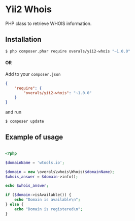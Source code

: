 Yii2 Whois
=====================

PHP class to retrieve WHOIS information.

## Installation

```bash
$ php composer.phar require overals/yii2-whois "~1.0.0"
```

#### OR

Add to your `composer.json`

```json
{
    "require": {
        "overals/yii2-whois": "~1.0.0"
    }
}
```

and run

```bash
$ composer update
```

## Example of usage

```php

<?php

$domainName = 'wtools.io';

$domain = new \overals\whois\Whois($domainName);
$whois_answer = $domain->info();

echo $whois_answer;

if ($domain->isAvailable()) {
    echo "Domain is available\n";
} else {
    echo "Domain is registered\n";
}

```